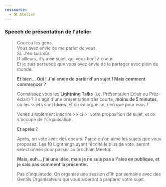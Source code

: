 ```yaml
---
ressource:
  - 🛠️ Atelier
---
```



### Speech de présentation de l'atelier

> Coucou les gens.  
> Vous avez envie de me parler de vous.  
> Si. J'en suis sûr.  
> D'ailleurs, il y a **ce** sujet, qui vous tient à coeur.  
> Et je suis persuadé que vous avez envie de le partager avec plein de monde.
>
> **Et bien... Oui ! J'ai envie de parler d'un sujet ! Mais comment commencer ?**
> 
> Connaissez vous les **Lightning Talks** (i.e. Présentation Eclair ou Préz-éclair) ? Il s'agit d'une présentation très courte, **moins de 5 minutes**, où les sujets sont **libres**. Et on en organise, rien que pour vous !
> 
> Venez simplement inscrire >>ici<< votre proposition de sujet, et on s'occupe de l'organisation.
> 
> **Et après ?**
> 
> Après, on vote avec des coeurs. Parce qu'on aime les sujets que vous proposez. Les 10 Lightnings ayant récolté le plus de vote, seront sélectionnés pour passer au prochain Meetup.
> 
> **Mais, euh... j'ai une idée, mais je ne suis pas à l'aise en publique, et je sais pas comment la présenter.**
> 
> Pas d'inquiétude. On organise une session d'1h par semaine avec des Gentils Organisateurs qui vous aideront à préparer votre sujet.